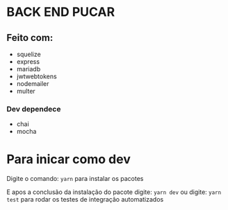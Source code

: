# BACK END PUCAR

## Feito com:

- squelize
- express
- mariadb
- jwtwebtokens
- nodemailer
- multer

### Dev dependece

- chai
- mocha

# Para inicar como dev

Digite o comando: `yarn` para instalar os pacotes

E apos a conclusão da instalação do pacote digite: `yarn dev` ou digite: `yarn test` para rodar os testes de integração automatizados
